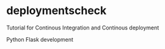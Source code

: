 # deploymentscheck
Tutorial for Continous Integration and Continous deployment

Python Flask development
